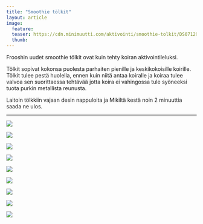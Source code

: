 ```yaml
---
title: "Smoothie tölkit"
layout: article
image:
  feature:
  teaser: https://cdn.minimuutti.com/aktivointi/smoothie-tolkit/DS07129_-245px.jpg
  thumb:
---
```


Frooshin uudet smoothie tölkit ovat kuin tehty koiran aktivointileluksi.

Tölkit sopivat kokonsa puolesta parhaiten pienille ja keskikokoisille koirille. Tölkit tulee pestä huolella, ennen kuin niitä antaa koiralle ja koiraa tulee valvoa sen suorittaessa tehtävää jotta koira ei vahingossa tule syöneeksi tuota purkin metallista reunusta.

Laitoin tölkkiin vajaan desin nappuloita ja Mikiltä kestä noin 2 minuuttia saada ne ulos.
 
---

![](https://cdn.minimuutti.com/aktivointi/smoothie-tolkit/DS07066-800px.jpg)

![](https://cdn.minimuutti.com/aktivointi/smoothie-tolkit/DS07129-800px.jpg)

![](https://cdn.minimuutti.com/aktivointi/smoothie-tolkit/DS07229-800px.jpg)

![](https://cdn.minimuutti.com/aktivointi/smoothie-tolkit/DS07272-800px.jpg)

![](https://cdn.minimuutti.com/aktivointi/smoothie-tolkit/DS07282-800px.jpg)

![](https://cdn.minimuutti.com/aktivointi/smoothie-tolkit/DS07284-800px.jpg)

![](https://cdn.minimuutti.com/aktivointi/smoothie-tolkit/DS07197-800px.jpg)

![](https://cdn.minimuutti.com/aktivointi/smoothie-tolkit/DS07207-800px.jpg)

![](https://cdn.minimuutti.com/aktivointi/smoothie-tolkit/DS07298-800px.jpg)
